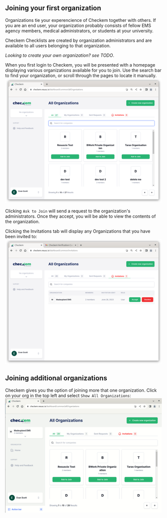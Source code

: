## Joining your first organization

Organizations tie your experencience of Checkem together with others. If you are an end user, your organization probably consists of fellow EMS agency members, medical administrators, or students at your university.

Checkem Checklists are created by organization administrators and are available to all users belonging to that organization.

*Looking to create your own organization? see TODO*.

When you first login to Checkem, you will be presented with a homepage displaying various organizations available for you to join. Use the search bar to find your organization, or scroll through the pages to locate it manually.
![Checkem all organizations page.](../images/joining-an-organization.png)

Clicking `Ask to Join` will send a request to the organization's administrators. Once they accept, you will be able to view the contents of the organization.

Clicking the Invitations tab will display any Organizations that you have been invited to:
![Checkem organization invitations page.](../images/joining-an-organization-invited.png)


## Joining additional organizations

Checkem gives you the option of joining more that one organization. Click on your org in the top left and select `Show All Organizations`:
![Checkem show all organizations animations.](../images/show-all-orgs.gif)